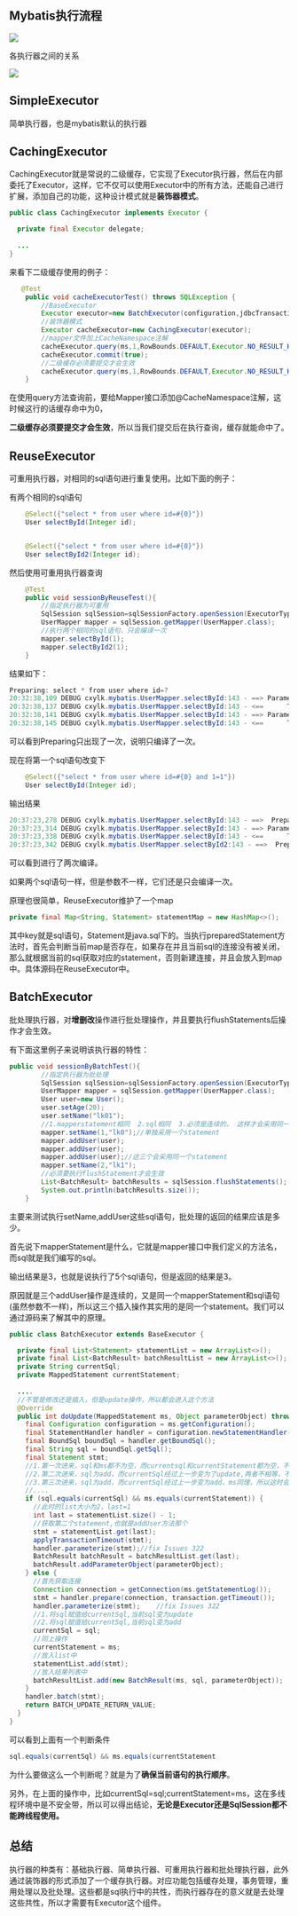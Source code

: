 ## Mybatis执行流程

![](https://s3.ax1x.com/2021/03/17/6gANOx.png)

各执行器之间的关系

![](https://s3.ax1x.com/2021/03/17/6gAwTO.png)

## SimpleExecutor

简单执行器，也是mybatis默认的执行器

## CachingExecutor

CachingExecutor就是常说的二级缓存，它实现了Executor执行器，然后在内部委托了Executor，这样，它不仅可以使用Executor中的所有方法，还能自己进行扩展，添加自己的功能，这种设计模式就是**装饰器模式**。

~~~java
public class CachingExecutor implements Executor {

  private final Executor delegate;
    
  ...
}
~~~

来看下二级缓存使用的例子：

~~~java
   @Test
    public void cacheExecutorTest() throws SQLException {
        //BaseExecutor
        Executor executor=new BatchExecutor(configuration,jdbcTransaction);
        //装饰器模式
        Executor cacheExecutor=new CachingExecutor(executor);
        //mapper文件加上CacheNamespace注解
        cacheExecutor.query(ms,1,RowBounds.DEFAULT,Executor.NO_RESULT_HANDLER);
        cacheExecutor.commit(true);
        //二级缓存必须要提交才会生效
        cacheExecutor.query(ms,1,RowBounds.DEFAULT,Executor.NO_RESULT_HANDLER);
    }
~~~

在使用query方法查询前，要给Mapper接口添加@CacheNamespace注解，这时候这行的话缓存命中为0，

**二级缓存必须要提交才会生效**，所以当我们提交后在执行查询，缓存就能命中了。

## ReuseExecutor

可重用执行器，对相同的sql语句进行重复使用。比如下面的例子：

有两个相同的sql语句

~~~java
    @Select({"select * from user where id=#{0}"})
    User selectById(Integer id);


    @Select({"select * from user where id=#{0}"})
    User selectById2(Integer id);
~~~

然后使用可重用执行器查询

~~~java
    @Test
    public void sessionByReuseTest(){
        //指定执行器为可重用
        SqlSession sqlSession=sqlSessionFactory.openSession(ExecutorType.REUSE,true);
        UserMapper mapper = sqlSession.getMapper(UserMapper.class);
        //执行两个相同的sql语句，只会编译一次
        mapper.selectById(1);
        mapper.selectById2(1);
    }
~~~

结果如下：

~~~java
Preparing: select * from user where id=? 
20:32:38,109 DEBUG cxylk.mybatis.UserMapper.selectById:143 - ==> Parameters: 1(Integer)
20:32:38,137 DEBUG cxylk.mybatis.UserMapper.selectById:143 - <==      Total: 1
20:32:38,141 DEBUG cxylk.mybatis.UserMapper.selectById:143 - ==> Parameters: 1(Integer)
20:32:38,145 DEBUG cxylk.mybatis.UserMapper.selectById:143 - <==      Total: 1

~~~

可以看到Preparing只出现了一次，说明只编译了一次。

现在将第一个sql语句改变下

~~~java
    @Select({"select * from user where id=#{0} and 1=1"})
    User selectById(Integer id);
~~~

输出结果

~~~java
20:37:23,278 DEBUG cxylk.mybatis.UserMapper.selectById:143 - ==>  Preparing: select * from user where id=? and 1=1 
20:37:23,314 DEBUG cxylk.mybatis.UserMapper.selectById:143 - ==> Parameters: 1(Integer)
20:37:23,338 DEBUG cxylk.mybatis.UserMapper.selectById:143 - <==      Total: 1
20:37:23,342 DEBUG cxylk.mybatis.UserMapper.selectById2:143 - ==>  Preparing: select * from user where id=? 
~~~

可以看到进行了两次编译。

如果两个sql语句一样，但是参数不一样，它们还是只会编译一次。

原理也很简单，ReuseExecutor维护了一个map

~~~java
private final Map<String, Statement> statementMap = new HashMap<>();
~~~

其中key就是sql语句，Statement是java.sql下的。当执行preparedStatement方法时，首先会判断当前map是否存在，如果存在并且当前sql的连接没有被关闭，那么就根据当前的sql获取对应的statement，否则新建连接，并且会放入到map中。具体源码在ReuseExecutor中。

## BatchExecutor

批处理执行器，对**增删改**操作进行批处理操作，并且要执行flushStatements后操作才会生效。

有下面这里例子来说明该执行器的特性：

~~~java
public void sessionByBatchTest(){
        //指定执行器为批处理
        SqlSession sqlSession=sqlSessionFactory.openSession(ExecutorType.BATCH,true);
        UserMapper mapper = sqlSession.getMapper(UserMapper.class);
        User user=new User();
        user.setAge(20);
        user.setName("lk01");
        //1.mapperstatement相同  2.sql相同  3.必须是连续的， 这样才会采用同一个jdbc statement
        mapper.setName(1,"lk0");//单独采用一个statement
        mapper.addUser(user);
        mapper.addUser(user);
        mapper.addUser(user);//这三个会采用同一个statement
        mapper.setName(2,"lk1");
        //必须要执行flushStatement才会生效
        List<BatchResult> batchResults = sqlSession.flushStatements();
        System.out.println(batchResults.size());
    }
~~~

主要来测试执行setName,addUser这些sql语句，批处理的返回的结果应该是多少。

首先说下mapperStatement是什么，它就是mapper接口中我们定义的方法名，而sql就是我们编写的sql。

输出结果是3，也就是说执行了5个sql语句，但是返回的结果是3。

原因就是三个addUser操作是连续的，又是同一个mapperStatement和sql语句(虽然参数不一样)，所以这三个插入操作其实用的是同一个statement。我们可以通过源码来了解其中的原理。

~~~java
public class BatchExecutor extends BaseExecutor {

  private final List<Statement> statementList = new ArrayList<>();
  private final List<BatchResult> batchResultList = new ArrayList<>();
  private String currentSql;
  private MappedStatement currentStatement;
    
  ....
  //不管是修改还是插入，但是update操作，所以都会进入这个方法
  @Override
  public int doUpdate(MappedStatement ms, Object parameterObject) throws SQLException {
    final Configuration configuration = ms.getConfiguration();
    final StatementHandler handler = configuration.newStatementHandler(this, ms, parameterObject, RowBounds.DEFAULT, null, null);
    final BoundSql boundSql = handler.getBoundSql();
    final String sql = boundSql.getSql();
    final Statement stmt;
    //1.第一次进来，sql和ms都不为空，而currentsql和currentStatement都为空，不会走这里
    //2.第二次进来，sql为add，而currentSql经过上一步变为了update,两者不相等，不走这里
    //3.第三次进来，sql为add，而currentSql经过上一步变为add，ms同理，所以这时会走这里、
    //....
    if (sql.equals(currentSql) && ms.equals(currentStatement)) {
      //此时的list大小为2，last=1
      int last = statementList.size() - 1;
      //获取第二个statement,也就是addUser方法那个
      stmt = statementList.get(last);
      applyTransactionTimeout(stmt);
      handler.parameterize(stmt);//fix Issues 322
      BatchResult batchResult = batchResultList.get(last);
      batchResult.addParameterObject(parameterObject);
    } else {
      //首先获取连接
      Connection connection = getConnection(ms.getStatementLog());
      stmt = handler.prepare(connection, transaction.getTimeout());
      handler.parameterize(stmt);    //fix Issues 322
      //1.将sql赋值给currentSql,当前sql变为update
      //2.将sql赋值给currentSql,当前sql变为add
      currentSql = sql;
      //同上操作
      currentStatement = ms;
      //放入list中
      statementList.add(stmt);
      //放入结果列表中
      batchResultList.add(new BatchResult(ms, sql, parameterObject));
    }
    handler.batch(stmt);
    return BATCH_UPDATE_RETURN_VALUE;
  }
}
~~~

可以看到上面有一个判断条件

~~~java
sql.equals(currentSql) && ms.equals(currentStatement
~~~

为什么要做这么一个判断呢？就是为了**确保当前语句的执行顺序**。

另外，在上面的操作中，比如currentSql=sql;currentStatement=ms，这在多线程环境中是不安全带，所以可以得出结论，**无论是Executor还是SqlSession都不能跨线程使用。**

## 总结

执行器的种类有：基础执行器、简单执行器、可重用执行器和批处理执行器，此外通过装饰器的形式添加了一个缓存执行器。对应功能包括缓存处理，事务管理，重用处理以及批处理。这些都是sql执行中的共性，而执行器存在的意义就是去处理这些共性，所以才需要有Executor这个组件。